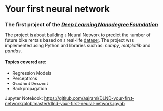 #  Your first neural network

### The first project of the [_**Deep Learning Nanodegree Foundation**_](https://www.udacity.com/course/deep-learning-nanodegree-foundation--nd101)


The project is about building a Neural Network to predict the number of future bike rentals based on a real-life [dataset](https://archive.ics.uci.edu/ml/datasets/Bike+Sharing+Dataset). 
The project was implemented using Python and libraries such as: _numpy_,  _matplotlib_ and _pandas_.

#### Topics covered are:

- Regression Models
- Perceptrons 
- Gradient Descent
- Backpropagation

Jupyter Notebook: https://github.com/aajrami/DLND-your-first-network/blob/master/dlnd-your-first-neural-network.ipynb

